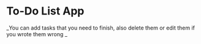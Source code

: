 # To-Do List App

_You can add tasks that you need to finish, also delete them or edit them if you wrote them wrong _
